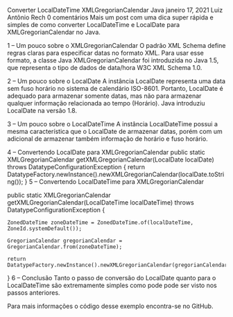Converter LocalDateTime XMLGregorianCalendar Java
 janeiro 17, 2021  Luiz Antônio Rech  0 comentários
Mais um post com uma dica super rápida e simples de como converter LocalDateTime e LocalDate para XMLGregorianCalendar no Java.

1 – Um pouco sobre o XMLGregorianCalendar
O padrão XML Schema define regras claras para especificar datas no formato XML. Para usar esse formato, a classe Java XMLGregorianCalendar foi introduzida no Java 1.5, que representa o tipo de dados de data/hora W3C XML Schema 1.0.

2 – Um pouco sobre o LocalDate
A instância LocalDate representa uma data sem fuso horário no sistema de calendário ISO-8601. Portanto, LocalDate é adequado para armazenar somente datas, mas não para armazenar qualquer informação relacionada ao tempo (Horário). Java introduziu LocalDate na versão 1.8.

3 – Um pouco sobre o LocalDateTime
A instância LocalDateTime possui a mesma característica que o LocalDate de armazenar datas, porém com um adicional de armazenar também informação de horário e fuso horário.

4 – Convertendo LocalDate para XMLGregorianCalendar
public static XMLGregorianCalendar getXMLGregorianCalendar(LocalDate localDate) throws DatatypeConfigurationException {
    return DatatypeFactory.newInstance().newXMLGregorianCalendar(localDate.toString());
}
5 – Convertendo LocalDateTime para XMLGregorianCalendar

public static XMLGregorianCalendar getXMLGregorianCalendar(LocalDateTime localDateTime) throws DatatypeConfigurationException {

    ZonedDateTime zoneDateTime = ZonedDateTime.of(localDateTime, ZoneId.systemDefault());

    GregorianCalendar gregorianCalendar = GregorianCalendar.from(zoneDateTime);

    return DatatypeFactory.newInstance().newXMLGregorianCalendar(gregorianCalendar);

}
6 – Conclusão
Tanto o passo de conversão do LocalDate quanto para o LocalDateTime são extremamente simples como pode pode ser visto nos passos anteriores.

Para mais informações o código desse exemplo encontra-se no GitHub.
